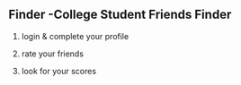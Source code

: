 ## Finder -College Student Friends Finder

1. login & complete your profile

2. rate your friends

3. look for your scores
